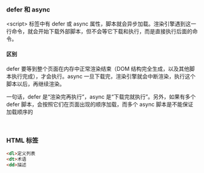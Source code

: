 ### defer 和 async

\<script\> 标签中有 defer 或 async 属性，脚本就会异步加载。渲染引擎遇到这一行命令，就会开始下载外部脚本，但不会等它下载和执行，而是直接执行后面的命令。

#### 区别

defer 要等到整个页面在内存中正常渲染结束（DOM 结构完全生成，以及其他脚本执行完成），才会执行。async 一旦下载完，渲染引擎就会中断渲染，执行这个脚本以后，再继续渲染。

一句话，defer 是“渲染完再执行”，async 是“下载完就执行”。另外，如果有多个 defer 脚本，会按照它们在页面出现的顺序加载，而多个 async 脚本是不能保证加载顺序的

&emsp;

### HTML 标签

```html
<dl>定义列表
<dt>术语
<dd>描述
```

&emsp;

 
